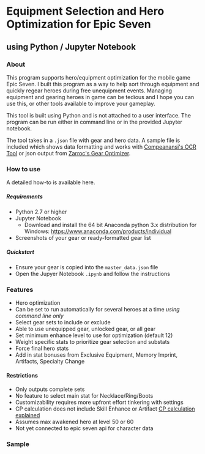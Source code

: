 # Equipment Selection and Hero Optimization for Epic Seven 
## using Python / Jupyter Notebook

### About

This program supports hero/equipment optimization for the mobile game Epic Seven.  I built this program as a way to help sort through equipment and quickly regear heroes during free unequipment events.  Managing equipment and gearing heroes in game can be tedious and I hope you can use this, or other tools available to improve your gameplay.

This tool is built using Python and is not attached to a user interface.  The program can be run either in command line or in the provided Jupyter notebook.

The tool takes in a `.json` file with gear and hero data.  A sample file is included which shows data formatting and works with [Compeanansi's OCR Tool](https://github.com/compeanansi/epic7) or json output from [Zarroc's Gear Optimizer](https://github.com/Zarroc2762/E7-Gear-Optimizer).

### How to use

A detailed how-to is available here.  

##### Requirements
- Python 2.7 or higher
- Jupyter Notebook
  - Download and install the 64 bit Anaconda python 3.x distribution for Windows: https://www.anaconda.com/products/individual
- Screenshots of your gear or ready-formatted gear list

##### Quickstart
- Ensure your gear is copied into the `master_data.json` file
- Open the Jupyer Notebook `.ipynb` and follow the instructions

### Features
- Hero optimization
- Can be set to run automatically for several heroes at a time _using command line only_
- Select gear sets to include or exclude
- Able to use unequipped gear, unlocked gear, or all gear 
- Set minimum enhance level to use for optimization (default 12)
- Weight specific stats to prioritize gear selection and substats
- Force final hero stats
- Add in stat bonuses from Exclusive Equipment, Memory Imprint, Artifacts, Specialty Change

#### Restrictions
- Only outputs complete sets
- No feature to select main stat for Necklace/Ring/Boots
- Customizability requires more upfront effort tinkering with settings
- CP calculation does not include Skill Enhance or Artifact [CP calculation explained](https://www.reddit.com/r/EpicSeven/comments/dvdfqp/guide_combat_power_calculation/)
- Assumes max awakened hero at level 50 or 60
- Not yet connected to epic seven api for character data

### Sample


